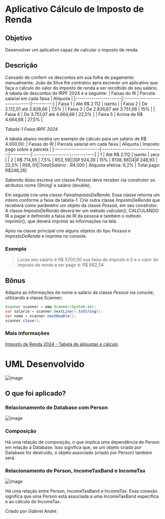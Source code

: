 # Aplicativo Cálculo de Imposto de Renda
## Objetivo
Desenvolver um aplicativo capaz de calcular o imposto de renda.
## Descrição
Cansado de conferir os descontos em sua folha de pagamento manualmente, João da Silva lhe contratou apra escrever um aplicativo que faça o cálculo do valor do imposto de renda a ser recolhido de seu salário. 
A tabela de descontos do IRPF 2024 é a seguinte:
| Faixas do IR          | Parcela salarial em cada faixa |  Alíquota |
|-----------------------|:------------------------------:|----------:|
| Faixa 1               |          Até R$ 2.112          |  isento   | 
| Faixa 2               |     De 2.112,01 até 2.826,66   |  7,5%     | 
| Faixa 3               |     De 2.826,67 até 3.751,06   |    15%    | 
| Faixa 4               |     De 3.751,07 até 4.664,68   |  22,5%    | 
| Faixa 5               |     Acima de R$ 4.664,68       |  27,5%    | 

_Tabela-1 Faixa IRPF 2024_

A tabela abaixo mostra um exemplo de cálculo para um salário de R$ 4.000,00:
| Faixas do IR          | Parcela salarial em cada faixa |  Alíquota | Imposto pago sobre a parcela   |
|-----------------------|:------------------------------:|----------:| ------------------------------:|
|    1                  |          Até R$ 2.112          |  isento   |              zero              |
|    2                  |     R$ 714,65                  |  7,5%     |            R$53,59             |
|    3                  |     R$ 924,39                  |    15%    |            R$138,66            |
|    4                  |     R$ 248,93                  |  22,5%    |            R$56,01             |
|  Total                |     Salário: R$4.000      |  Alíquota efetiva: 6,2%  |  Total pago: R$248,26|


Sabendo disso escreva um classe _Pessoa_ deve receber via construtor os atributos nome (String) e salário (double);

Em seguida crie uma classe _FaixaImpostoDeRenda_. Essa classe retorna um inteiro conforme a faixa da tabela-1. Crie outra classe _ImpostoDeRenda_ que receberá como parâmetro um objeto da classe _Pessoa_, em seu construtor. A classe _ImpostoDeRenda_ deverá ter um método _calcular()_, CALCULANDO IR a pagar e definindo a faixa de IR da pessoa e também o método imprimir(), que deverá imprimir as informações na tela.

Após na classe principal crie alguns objetos do tipo _Pessoa_ e _ImpostoDeRenda_ e imprima no console.
### Exemplo
> Lucas seu salário é R$ 5700,00 sua faixa de imposto é 5 e o valor do imposto de renda a ser pago é: R$ 682,54.

## Bônus
Adquira as informações de nome e salário da classe _Pessoa_ via console, utilizando a classe Scanner;
~~~java
Scanner scanner = new Scanner(System.in);
var salario = scanner.nextLine().toString();
var nome = scanner.nextDouble();
scanner.close();
~~~
### Mais informações
[Imposto de Renda 2024 - Tabela de alíquotas e cálculo](https://g1.globo.com/economia/imposto-de-renda/noticia/2024/05/08/imposto-de-renda-2024-veja-a-tabela-de-aliquotas-e-saiba-como-fazer-o-calculo.ghtml)


# UML Desenvolvido
![image](https://github.com/gabrielandre-math/AcademiaJavaAtos/assets/60861872/c3932b0a-ee5c-47af-b244-ebaa5af7bbde)

## O que foi aplicado?
### Relacionamento de Database com Person
![image](https://github.com/gabrielandre-math/AcademiaJavaAtos/assets/60861872/099be592-bb08-4836-8301-87f74c5f2b8b)
### Composição
Há uma relação de composição, o que implica uma dependência de Person em relação a Database. Isso significa que, se um objeto criado por Database for destruído, o objeto associado (criado por Person) também será.

### Relacionamento de Person, IncomeTaxBand e IncomeTax
![image](https://github.com/gabrielandre-math/AcademiaJavaAtos/assets/60861872/ebf989fb-d714-4a18-917b-a65ba0d4c93d)

Há uma relação entre Person, IncomeTaxBand e IncomeTax. Essa conexão significa que uma Person está associada a uma IncomeTaxBand específica e ao cálculo do IncomeTax.


Criado por _Gabriel André._
